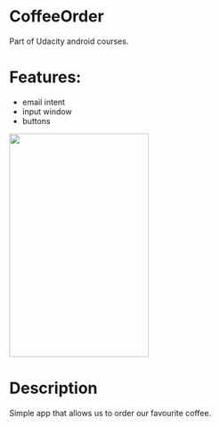 # CoffeeOrder
Part of Udacity android courses.
# Features:
* email intent
* input window
* buttons

<img src="https://image.ibb.co/f6WbLS/Screenshot_2018_03_26_19_28_53_843_com_example_android_justjava.png" data-canonical-
src="https://gyazo.com/eb5c5741b6a9a16c692170a41a49c858.png" width="250" height="400" />
# Description
Simple app that allows us to order our favourite coffee.
